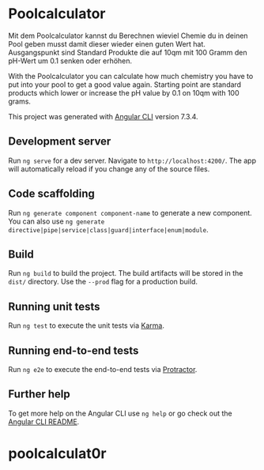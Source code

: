 # Poolcalculator

Mit dem Poolcalculator kannst du Berechnen wieviel Chemie du in deinen Pool geben musst damit dieser wieder einen guten Wert hat.  Ausgangspunkt sind Standard Produkte die auf 10qm mit 100 Gramm den pH-Wert um 0.1 senken oder erhöhen.

With the Poolcalculator you can calculate how much chemistry you have to put into your pool to get a good value again.  Starting point are standard products which lower or increase the pH value by 0.1 on 10qm with 100 grams.

This project was generated with [Angular CLI](https://github.com/angular/angular-cli) version 7.3.4.

## Development server

Run `ng serve` for a dev server. Navigate to `http://localhost:4200/`. The app will automatically reload if you change any of the source files.

## Code scaffolding

Run `ng generate component component-name` to generate a new component. You can also use `ng generate directive|pipe|service|class|guard|interface|enum|module`.

## Build

Run `ng build` to build the project. The build artifacts will be stored in the `dist/` directory. Use the `--prod` flag for a production build.

## Running unit tests

Run `ng test` to execute the unit tests via [Karma](https://karma-runner.github.io).

## Running end-to-end tests

Run `ng e2e` to execute the end-to-end tests via [Protractor](http://www.protractortest.org/).

## Further help

To get more help on the Angular CLI use `ng help` or go check out the [Angular CLI README](https://github.com/angular/angular-cli/blob/master/README.md).
# poolcalculat0r
